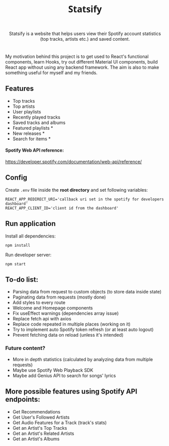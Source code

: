 <div align="center" style="padding-bottom: 10px">
    <h1 style="font-family: 'Segoe UI'">Statsify</h1>
    <img src="https://aleen42.github.io/badges/src/javascript.svg" alt=""/>
    <img src="https://aleen42.github.io/badges/src/react.svg" alt=""/>
    <img src="https://aleen42.github.io/badges/src/spotify.svg" alt=""/>
    <p>
    Statsify is a website that helps users view their Spotify account statistics (top tracks, artists etc.) and saved content.
    </p>
</div>

<p>My motivation behind this project is to get used to React's functional components, learn Hooks, try out different Material UI components, build React app without using any backend framework. The aim is also to make something useful for myself and my friends.
</p>

## Features
- Top tracks
- Top artists
- User playlists
- Recently played tracks
- Saved tracks and albums
- Featured playlists *
- New releases *
- Search for items *

#### Spotify Web API reference:

https://developer.spotify.com/documentation/web-api/reference/  

## Config

Create `.env` file inside the **root directory** and set following variables:

```shell
REACT_APP_REDIRECT_URI='callback uri set in the spotify for developers dashboard'
REACT_APP_CLIENT_ID='client id from the dashboard'
```

## Run application

Install all dependencies:

```shell
npm install
```

Run developer server:

```shell
npm start
```

## To-do list:
- Parsing data from request to custom objects (to store data inside state)
- Paginating data from requests (mostly done)
- Add styles to every route 
- Welcome and Homepage components
- Fix useEffect warnings (dependencies array issue)
- Replace fetch api with axios 
- Replace code repeated in multiple places (working on it)
- Try to implement auto Spotify token refresh (or at least auto logout)
- Prevent fetching data on reload (unless it's intended)

### Future content?
- More in depth statistics (calculated by analyzing data from multiple requests)
- Maybe use Spotify Web Playback SDK
- Maybe add Genius API to search for songs' lyrics

## More possible features using Spotify API endpoints:
- Get Recommendations 
- Get User's Followed Artists
- Get Audio Features for a Track (track's stats)
- Get an Artist's Top Tracks
- Get an Artist's Related Artists
- Get an Artist's Albums
